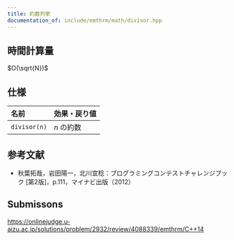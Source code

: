 ```yaml
---
title: 約数列挙
documentation_of: include/emthrm/math/divisor.hpp
---
```



## 時間計算量

$O(\sqrt{N})$


## 仕様

|名前|効果・戻り値|
|:--|:--|
|`divisor(n)`|$n$ の約数|


## 参考文献

- 秋葉拓哉，岩田陽一，北川宜稔：プログラミングコンテストチャレンジブック \[第2版\]，p.111，マイナビ出版（2012）


## Submissons

https://onlinejudge.u-aizu.ac.jp/solutions/problem/2932/review/4088339/emthrm/C++14
